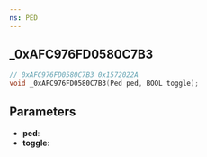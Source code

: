 ```yaml
---
ns: PED
---
```

## _0xAFC976FD0580C7B3

```c
// 0xAFC976FD0580C7B3 0x1572022A
void _0xAFC976FD0580C7B3(Ped ped, BOOL toggle);
```


## Parameters
* **ped**: 
* **toggle**: 

